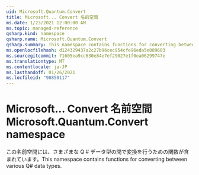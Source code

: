 ```yaml
---
uid: Microsoft.Quantum.Convert
title: Microsoft... Convert 名前空間
ms.date: 1/23/2021 12:00:00 AM
ms.topic: managed-reference
qsharp.kind: namespace
qsharp.name: Microsoft.Quantum.Convert
qsharp.summary: This namespace contains functions for converting between various Q# data types.
ms.openlocfilehash: d124329437a2c27b96cec954cfe96eda5e089603
ms.sourcegitcommit: 71605ea9cc630e84e7ef29027e1f0ea06299747e
ms.translationtype: MT
ms.contentlocale: ja-JP
ms.lasthandoff: 01/26/2021
ms.locfileid: "98850117"
---
```

# <a name="microsoftquantumconvert-namespace"></a><span data-ttu-id="d6350-102">Microsoft... Convert 名前空間</span><span class="sxs-lookup"><span data-stu-id="d6350-102">Microsoft.Quantum.Convert namespace</span></span>

<span data-ttu-id="d6350-103">この名前空間には、さまざまな Q # データ型の間で変換を行うための関数が含まれています。</span><span class="sxs-lookup"><span data-stu-id="d6350-103">This namespace contains functions for converting between various Q# data types.</span></span>

